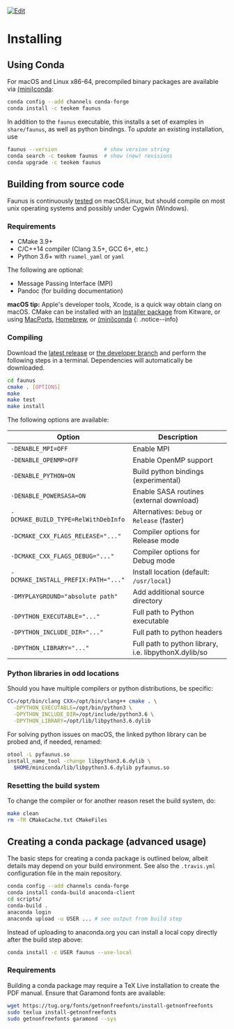 ---
---
[![Edit](https://img.shields.io/badge/Github-Improve_this_page-orange.svg)]({{site.github.repository_url}}/blob/master/docs/{{page.path}})

# Installing

## Using Conda

For macOS and Linux x86-64, precompiled binary packages are available
via [(mini)conda](https://conda.io/docs/user-guide/install/index.html):

~~~ bash
conda config --add channels conda-forge
conda install -c teokem faunus
~~~

In addition to the `faunus` executable, this installs a set of examples in `share/faunus`,
as well as python bindings.
To _update_ an existing installation, use

~~~ bash
faunus --version               # show version string
conda search -c teokem faunus  # show (new) revisions
conda upgrade -c teokem faunus
~~~

## Building from source code

Faunus is continuously [tested](https://travis-ci.org/mlund/faunus) on macOS/Linux,
but should compile on most unix operating systems and possibly under Cygwin (Windows).

### Requirements

- CMake 3.9+
- C/C++14 compiler (Clang 3.5+, GCC 6+, etc.)
- Python 3.6+ with `ruamel_yaml` or `yaml`

The following are optional:

- Message Passing Interface (MPI)
- Pandoc (for building documentation)

**macOS tip:**
Apple's developer tools, Xcode, is a quick way obtain
clang on macOS. CMake can be installed with an
[Installer package](https://cmake.org/download) from Kitware, or using
[MacPorts](http://www.macports.org),
[Homebrew](https://brew.sh), or
[(mini)conda](https://conda.io/docs/user-guide/install/index.html)
{: .notice--info}

### Compiling

Download the [latest release](https://github.com/mlund/faunus/releases/latest)
or [the developer branch](https://github.com/mlund/faunus/archive/master.zip)
and perform the following steps in a terminal.
Dependencies will automatically be downloaded.

~~~ bash
cd faunus
cmake . [OPTIONS]
make
make test
make install
~~~

The following options are available:

Option                               | Description
------------------------------------ | ---------------------------------------
`-DENABLE_MPI=OFF`                   | Enable MPI
`-DENABLE_OPENMP=OFF`                | Enable OpenMP support
`-DENABLE_PYTHON=ON`                 | Build python bindings (experimental)
`-DENABLE_POWERSASA=ON`              | Enable SASA routines (external download)
`-DCMAKE_BUILD_TYPE=RelWithDebInfo`  | Alternatives: `Debug` or `Release` (faster)
`-DCMAKE_CXX_FLAGS_RELEASE="..."`    | Compiler options for Release mode
`-DCMAKE_CXX_FLAGS_DEBUG="..."`      | Compiler options for Debug mode
`-DCMAKE_INSTALL_PREFIX:PATH="..."`  | Install location (default: `/usr/local`)
`-DMYPLAYGROUND="absolute path"`     | Add additional source directory
`-DPYTHON_EXECUTABLE="..."`          | Full path to Python executable
`-DPYTHON_INCLUDE_DIR="..."`         | Full path to python headers
`-DPYTHON_LIBRARY="..."`             | Full path to python library, i.e. libpythonX.dylib/so


### Python libraries in odd locations

Should you have multiple compilers or python distributions, be specific:

~~~ bash
CC=/opt/bin/clang CXX=/opt/bin/clang++ cmake . \
  -DPYTHON_EXECUTABLE=/opt/bin/python3 \
  -DPYTHON_INCLUDE_DIR=/opt/include/python3.6 \
  -DPYTHON_LIBRARY=/opt/lib/libpython3.6.dylib
~~~

For solving python issues on macOS, the linked python library can be probed and,
if needed, renamed:

~~~ bash
otool -L pyfaunus.so
install_name_tool -change libpython3.6.dylib \
  $HOME/miniconda/lib/libpython3.6.dylib pyfaunus.so
~~~

### Resetting the build system

To change the compiler or for another reason reset the build system, do:

~~~ bash
make clean
rm -fR CMakeCache.txt CMakeFiles
~~~

## Creating a conda package (advanced usage)

The basic steps for creating a conda package is outlined below, albeit
details may depend on your build environment. See also the `.travis.yml`
configuration file in the main repository.

~~~ bash
conda config --add channels conda-forge
conda install conda-build anaconda-client
cd scripts/
conda-build .
anaconda login
anaconda upload -u USER ... # see output from build step
~~~

Instead of uploading to anaconda.org you
can install a local copy directly after the build step above:

~~~ bash
conda install -c USER faunus --use-local
~~~

### Requirements

Building a conda package may require a TeX Live installation to create
the PDF manual. Ensure that Garamond fonts are available:

~~~ bash
wget https://tug.org/fonts/getnonfreefonts/install-getnonfreefonts
sudo texlua install-getnonfreefonts
sudo getnonfreefonts garamond --sys
~~~

